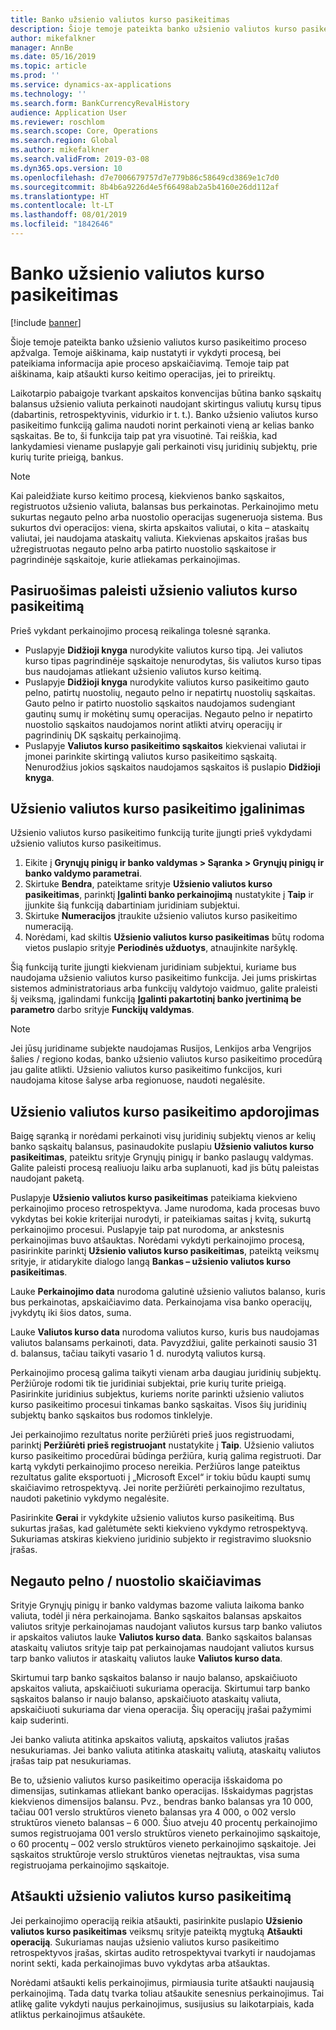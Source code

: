 ```yaml
---
title: Banko užsienio valiutos kurso pasikeitimas
description: Šioje temoje pateikta banko užsienio valiutos kurso pasikeitimo proceso apžvalga. Temoje pateikiama informacija apie sąranką, proceso vykdymą, proceso apskaičiavimą ir kurso keitimo operacijų atšaukimą.
author: mikefalkner
manager: AnnBe
ms.date: 05/16/2019
ms.topic: article
ms.prod: ''
ms.service: dynamics-ax-applications
ms.technology: ''
ms.search.form: BankCurrencyRevalHistory
audience: Application User
ms.reviewer: roschlom
ms.search.scope: Core, Operations
ms.search.region: Global
ms.author: mikefalkner
ms.search.validFrom: 2019-03-08
ms.dyn365.ops.version: 10
ms.openlocfilehash: d7e7006679757d7e779b86c58649cd3869e1c7d0
ms.sourcegitcommit: 8b4b6a9226d4e5f66498ab2a5b4160e26dd112af
ms.translationtype: HT
ms.contentlocale: lt-LT
ms.lasthandoff: 08/01/2019
ms.locfileid: "1842646"
---
```

# <a name="bank-foreign-currency-revaluation"></a>Banko užsienio valiutos kurso pasikeitimas

[!include [banner](../includes/banner.md)]


Šioje temoje pateikta banko užsienio valiutos kurso pasikeitimo proceso apžvalga. Temoje aiškinama, kaip nustatyti ir vykdyti procesą, bei pateikiama informacija apie proceso apskaičiavimą. Temoje taip pat aiškinama, kaip atšaukti kurso keitimo operacijas, jei to prireiktų.

Laikotarpio pabaigoje tvarkant apskaitos konvencijas būtina banko sąskaitų balansus užsienio valiuta perkainoti naudojant skirtingus valiutų kursų tipus (dabartinis, retrospektyvinis, vidurkio ir t. t.). Banko užsienio valiutos kurso pasikeitimo funkciją galima naudoti norint perkainoti vieną ar kelias banko sąskaitas. Be to, ši funkcija taip pat yra visuotinė. Tai reiškia, kad lankydamiesi viename puslapyje gali perkainoti visų juridinių subjektų, prie kurių turite prieigą, bankus.

> [!NOTE]
> Kai paleidžiate kurso keitimo procesą, kiekvienos banko sąskaitos, registruotos užsienio valiuta, balansas bus perkainotas. Perkainojimo metu sukurtas negauto pelno arba nuostolio operacijas sugeneruoja sistema. Bus sukurtos dvi operacijos: viena, skirta apskaitos valiutai, o kita – ataskaitų valiutai, jei naudojama ataskaitų valiuta. Kiekvienas apskaitos įrašas bus užregistruotas negauto pelno arba patirto nuostolio sąskaitose ir pagrindinėje sąskaitoje, kurie atliekamas perkainojimas.

## <a name="prepare-to-run-foreign-currency-revaluation"></a>Pasiruošimas paleisti užsienio valiutos kurso pasikeitimą

Prieš vykdant perkainojimo procesą reikalinga tolesnė sąranka.

- Puslapyje **Didžioji knyga** nurodykite valiutos kurso tipą. Jei valiutos kurso tipas pagrindinėje sąskaitoje nenurodytas, šis valiutos kurso tipas bus naudojamas atliekant užsienio valiutos kurso keitimą.
- Puslapyje **Didžioji knyga** nurodykite valiutos kurso pasikeitimo gauto pelno, patirtų nuostolių, negauto pelno ir nepatirtų nuostolių sąskaitas. Gauto pelno ir patirto nuostolio sąskaitos naudojamos sudengiant gautinų sumų ir mokėtinų sumų operacijas. Negauto pelno ir nepatirto nuostolio sąskaitos naudojamos norint atlikti atvirų operacijų ir pagrindinių DK sąskaitų perkainojimą.
- Puslapyje **Valiutos kurso pasikeitimo sąskaitos** kiekvienai valiutai ir įmonei parinkite skirtingą valiutos kurso pasikeitimo sąskaitą. Nenurodžius jokios sąskaitos naudojamos sąskaitos iš puslapio **Didžioji knyga**.

## <a name="enable-foreign-currency-revaluation"></a>Užsienio valiutos kurso pasikeitimo įgalinimas

Užsienio valiutos kurso pasikeitimo funkciją turite įjungti prieš vykdydami užsienio valiutos kurso pasikeitimus.

1. Eikite į **Grynųjų pinigų ir banko valdymas \> Sąranka \> Grynųjų pinigų ir banko valdymo parametrai**.
2. Skirtuke **Bendra**, pateiktame srityje **Užsienio valiutos kurso pasikeitimas**, parinktį **Įgalinti banko perkainojimą** nustatykite į **Taip** ir įjunkite šią funkciją dabartiniam juridiniam subjektui. 
3. Skirtuke **Numeracijos** įtraukite užsienio valiutos kurso pasikeitimo numeraciją.
4. Norėdami, kad skiltis **Užsienio valiutos kurso pasikeitimas** būtų rodoma vietos puslapio srityje **Periodinės užduotys**, atnaujinkite naršyklę.

Šią funkciją turite įjungti kiekvienam juridiniam subjektui, kuriame bus naudojama užsienio valiutos kurso pasikeitimo funkcija. Jei jums priskirtas sistemos administratoriaus arba funkcijų valdytojo vaidmuo, galite praleisti šį veiksmą, įgalindami funkciją **Įgalinti pakartotinį banko įvertinimą be parametro** darbo srityje **Funckijų valdymas**.

> [!NOTE]
> Jei jūsų juridiname subjekte naudojamas Rusijos, Lenkijos arba Vengrijos šalies / regiono kodas, banko užsienio valiutos kurso pasikeitimo procedūrą jau galite atlikti. Užsienio valiutos kurso pasikeitimo funkcijos, kuri naudojama kitose šalyse arba regionuose, naudoti negalėsite.

## <a name="process-foreign-currency-revaluation"></a>Užsienio valiutos kurso pasikeitimo apdorojimas

Baigę sąranką ir norėdami perkainoti visų juridinių subjektų vienos ar kelių banko sąskaitų balansus, pasinaudokite puslapiu **Užsienio valiutos kurso pasikeitimas**, pateiktu srityje Grynųjų pinigų ir banko paslaugų valdymas. Galite paleisti procesą realiuoju laiku arba suplanuoti, kad jis būtų paleistas naudojant paketą.

Puslapyje **Užsienio valiutos kurso pasikeitimas** pateikiama kiekvieno perkainojimo proceso retrospektyva. Jame nurodoma, kada procesas buvo vykdytas bei kokie kriterijai nurodyti, ir pateikiamas saitas į kvitą, sukurtą perkainojimo procesui. Puslapyje taip pat nurodoma, ar ankstesnis perkainojimas buvo atšauktas. Norėdami vykdyti perkainojimo procesą, pasirinkite parinktį **Užsienio valiutos kurso pasikeitimas**, pateiktą veiksmų srityje, ir atidarykite dialogo langą **Bankas – užsienio valiutos kurso pasikeitimas**.

Lauke **Perkainojimo data** nurodoma galutinė užsienio valiutos balanso, kuris bus perkainotas, apskaičiavimo data. Perkainojama visa banko operacijų, įvykdytų iki šios datos, suma.

Lauke **Valiutos kurso data** nurodoma valiutos kurso, kuris bus naudojamas valiutos balansams perkainoti, data. Pavyzdžiui, galite perkainoti sausio 31 d. balansus, tačiau taikyti vasario 1 d. nurodytą valiutos kursą.

Perkainojimo procesą galima taikyti vienam arba daugiau juridinių subjektų. Peržiūroje rodomi tik tie juridiniai subjektai, prie kurių turite prieigą. Pasirinkite juridinius subjektus, kuriems norite parinkti užsienio valiutos kurso pasikeitimo procesui tinkamas banko sąskaitas. Visos šių juridinių subjektų banko sąskaitos bus rodomos tinklelyje.

Jei perkainojimo rezultatus norite peržiūrėti prieš juos registruodami, parinktį **Peržiūrėti prieš registruojant** nustatykite į **Taip**. Užsienio valiutos kurso pasikeitimo procedūrai būdinga peržiūra, kurią galima registruoti. Dar kartą vykdyti perkainojimo proceso nereikia. Peržiūros lange pateiktus rezultatus galite eksportuoti į „Microsoft Excel“ ir tokiu būdu kaupti sumų skaičiavimo retrospektyvą. Jei norite peržiūrėti perkainojimo rezultatus, naudoti paketinio vykdymo negalėsite.

Pasirinkite **Gerai** ir vykdykite užsienio valiutos kurso pasikeitimą. Bus sukurtas įrašas, kad galėtumėte sekti kiekvieno vykdymo retrospektyvą. Sukuriamas atskiras kiekvieno juridinio subjekto ir registravimo sluoksnio įrašas.

## <a name="calculate-unrealized-gainloss"></a>Negauto pelno / nuostolio skaičiavimas

Srityje Grynųjų pinigų ir banko valdymas bazome valiuta laikoma banko valiuta, todėl ji nėra perkainojama. Banko sąskaitos balansas apskaitos valiutos srityje perkainojamas naudojant valiutos kursus tarp banko valiutos ir apskaitos valiutos lauke **Valiutos kurso data**. Banko sąskaitos balansas ataskaitų valiutos srityje taip pat perkainojamas naudojant valiutos kursus tarp banko valiutos ir ataskaitų valiutos lauke **Valiutos kurso data**.

Skirtumui tarp banko sąskaitos balanso ir naujo balanso, apskaičiuoto apskaitos valiuta, apskaičiuoti sukuriama operacija. Skirtumui tarp banko sąskaitos balanso ir naujo balanso, apskaičiuoto ataskaitų valiuta, apskaičiuoti sukuriama dar viena operacija. Šių operacijų įrašai pažymimi kaip suderinti. 

Jei banko valiuta atitinka apskaitos valiutą, apskaitos valiutos įrašas nesukuriamas. Jei banko valiuta atitinka ataskaitų valiutą, ataskaitų valiutos įrašas taip pat nesukuriamas.

Be to, užsienio valiutos kurso pasikeitimo operacija išskaidoma po dimensijas, sutinkamas atliekant banko operacijas. Išskaidymas pagrįstas kiekvienos dimensijos balansu. Pvz., bendras banko balansas yra 10 000, tačiau 001 verslo struktūros vieneto balansas yra 4 000, o 002 verslo struktūros vieneto balansas – 6 000. Šiuo atveju 40 procentų perkainojimo sumos registruojama 001 verslo struktūros vieneto perkainojimo sąskaitoje, o 60 procentų – 002 verslo struktūros vieneto perkainojimo sąskaitoje. Jei sąskaitos struktūroje verslo struktūros vienetas neįtrauktas, visa suma registruojama perkainojimo sąskaitoje.

## <a name="reverse-foreign-currency-revaluation"></a>Atšaukti užsienio valiutos kurso pasikeitimą

Jei perkainojimo operaciją reikia atšaukti, pasirinkite puslapio **Užsienio valiutos kurso pasikeitimas** veiksmų srityje pateiktą mygtuką **Atšaukti operaciją**. Sukuriamas naujas užsienio valiutos kurso pasikeitimo retrospektyvos įrašas, skirtas audito retrospektyvai tvarkyti ir naudojamas norint sekti, kada perkainojimas buvo vykdytas arba atšauktas.

Norėdami atšaukti kelis perkainojimus, pirmiausia turite atšaukti naujausią perkainojimą. Tada datų tvarka toliau atšaukite senesnius perkainojimus. Tai atlikę galite vykdyti naujus perkainojimus, susijusius su laikotarpiais, kada atliktus perkainojimus atšaukėte.
